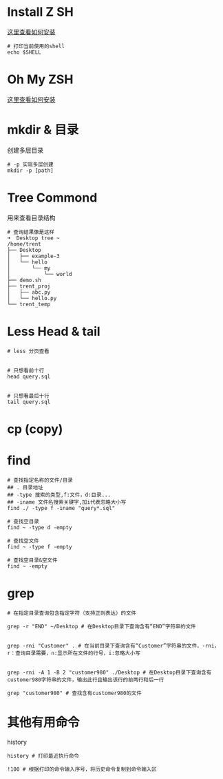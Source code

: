 # Install Z SH

[这里查看如何安装](https://www.geeksforgeeks.org/how-to-install-z-shellzsh-on-linux/)

```
# 打印当前使用的shell
echo $SHELL

```

# Oh My ZSH

[这里查看如何安装](https://zhuanlan.zhihu.com/p/35283688)


# mkdir & 目录

创建多层目录
```
# -p 实现多层创建
mkdir -p [path]
```

# Tree Commond

用来查看目录结构
```
# 查询结果像是这样
➜  Desktop tree ~
/home/trent
├── Desktop
│   ├── example-3
│   └── hello
│       └── my
│           └── world
├── demo.sh
├── trent_proj
│   ├── abc.py
│   └── hello.py
└── trent_temp

```

# Less Head & tail

```
# less 分页查看


# 只想看前十行
head query.sql


# 只想看最后十行
tail query.sql
```

# cp (copy)


# find

```
# 查找指定名称的文件/目录
## . 目录地址
## -type 搜索的类型,f:文件，d:目录...
## -iname 文件名搜索关键字,加i代表忽略大小写
find ./ -type f -iname "query*.sql"

# 查找空目录
find ~ -type d -empty

# 查找空文件
find ~ -type f -empty

# 查找空目录&空文件
find ~ -empty
```

# grep

```
# 在指定目录查询包含指定字符（支持正则表达）的文件

grep -r "END" ~/Desktop # 在Desktop目录下查询含有“END”字符串的文件


grep -rni "Customer" . # 在当前目录下查询含有“Customer”字符串的文件，-rni，r：查询目录需要，n:显示所在文件的行号，i:忽略大小写


grep -rni -A 1 -B 2 "customer980" ./Desktop # 在Desktop目录下查询含有customer980字符串的文件，输出此行且输出该行的前两行和后一行

grep "customer980" # 查找含有customer980的文件
```

# 其他有用命令

history
```
history # 打印最近执行命令

!100 # 根据打印的命令输入序号，将历史命令复制到命令输入区
```



